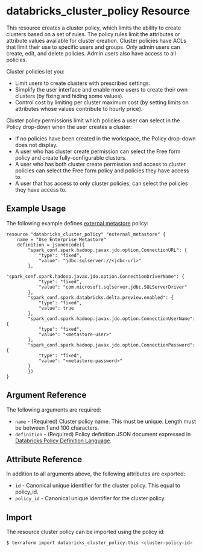 # databricks_cluster_policy Resource

This resource creates a cluster policy, which limits the ability to create clusters based on a set of rules. The policy rules limit the attributes or attribute values available for cluster creation. Cluster policies have ACLs that limit their use to specific users and groups. Only admin users can create, edit, and delete policies. Admin users also have access to all policies.

Cluster policies let you:

* Limit users to create clusters with prescribed settings.
* Simplify the user interface and enable more users to create their own clusters (by fixing and hiding some values).
* Control cost by limiting per cluster maximum cost (by setting limits on attributes whose values contribute to hourly price).

Cluster policy permissions limit which policies a user can select in the Policy drop-down when the user creates a cluster:

* If no policies have been created in the workspace, the Policy drop-down does not display.
* A user who has cluster create permission can select the Free form policy and create fully-configurable clusters.
* A user who has both cluster create permission and access to cluster policies can select the Free form policy and policies they have access to.
* A user that has access to only cluster policies, can select the policies they have access to.

## Example Usage

The following example defines [external metastore](https://docs.databricks.com/administration-guide/clusters/policies.html#external-metastore-policy) policy:

```hcl
resource "databricks_cluster_policy" "external_metastore" {
    name = "Use Enterprise Metastore"
    definition = jsonencode({
        "spark_conf.spark.hadoop.javax.jdo.option.ConnectionURL": {
            "type": "fixed",
            "value": "jdbc:sqlserver://<jdbc-url>"
        },
        "spark_conf.spark.hadoop.javax.jdo.option.ConnectionDriverName": {
            "type": "fixed",
            "value": "com.microsoft.sqlserver.jdbc.SQLServerDriver"
        },
        "spark_conf.spark.databricks.delta.preview.enabled": {
            "type": "fixed",
            "value": true
        },
        "spark_conf.spark.hadoop.javax.jdo.option.ConnectionUserName": {
            "type": "fixed",
            "value": "<metastore-user>"
        },
        "spark_conf.spark.hadoop.javax.jdo.option.ConnectionPassword": {
            "type": "fixed",
            "value": "<metastore-password>"
        }
        })
}
```

## Argument Reference

The following arguments are required:

* `name` - (Required) Cluster policy name. This must be unique. Length must be between 1 and 100 characters.
* `definition` - (Required) Policy definition JSON document expressed in [Databricks Policy Definition Language](https://docs.databricks.com/administration-guide/clusters/policies.html#cluster-policy-definition).

## Attribute Reference

In addition to all arguments above, the following attributes are exported:

* `id` - Canonical unique identifier for the cluster policy. This equal to policy_id.
* `policy_id` - Canonical unique identifier for the cluster policy.

## Import

The resource cluster policy can be imported using the policy id:

```bash
$ terraform import databricks_cluster_policy.this <cluster-policy-id>
```